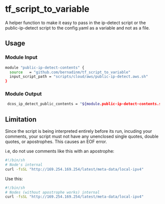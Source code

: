 # tf_script_to_variable
A helper function to make it easy to pass in the ip-detect script or the public-ip-detect script to the config.yaml as a variable and not as a file.

## Usage

### Module Input

```bash
module "public-ip-detect-contents" {
  source   = "github.com/bernadinm/tf_script_to_variable"
  input_script_path = "scripts/cloud/aws/public-ip-detect.aws.sh"
}
```

### Module Output

```bash
 dcos_ip_detect_public_contents = "${module.public-ip-detect-contents.script}"
```


## Limitation

Since the script is being interpreted entirely before its run, incuding your comments, your script must not have any unenclosed single quotes, double quotes, or apostrophes. This causes an EOF error.

i.e, do not use comments like this with an apostrophe:

```bash
#!/bin/sh
# Node's internal
curl -fsSL "http://169.254.169.254/latest/meta-data/local-ipv4"
```

Use this:

```bash
#!/bin/sh
# Nodes (without apostrophe works) internal
curl -fsSL "http://169.254.169.254/latest/meta-data/local-ipv4"
```


